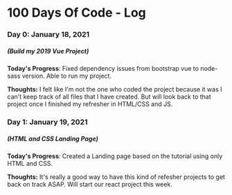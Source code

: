 # 100 Days Of Code - Log

### Day 0: January 18, 2021
##### (Build my 2019 Vue Project)

**Today's Progress**: Fixed dependency issues from bootstrap vue to node-sass version. Able to run my project. 

**Thoughts:** I felt like I'm not the one who coded the project because it was I can't keep track of all files that I have created. But will look back to that project once I finished my refresher in HTML/CSS and JS. 


### Day 1: January 19, 2021
##### (HTML and CSS Landing Page)
**Today's Progress**: Created a Landing page based on the tutorial using only HTML and CSS. 

**Thoughts:** It's really a good way to have this kind of refesher projects to get back on track ASAP.  Will start our react project this week. 